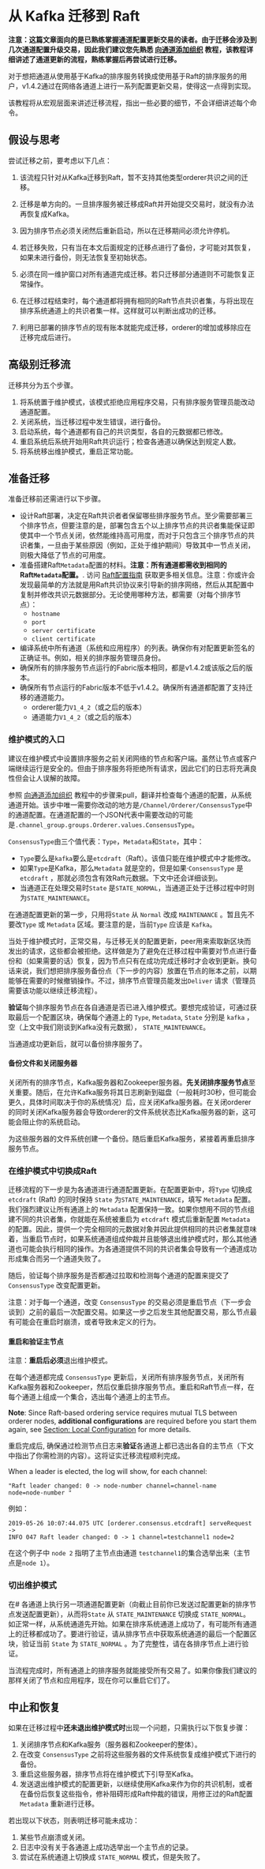 # 从 Kafka 迁移到 Raft

**注意：这篇文章面向的是已熟练掌握通道配置更新交易的读者。由于迁移会涉及到几次通道配置升级交易，因此我们建议您先熟悉 [向通道添加组织](channel_update_tutorial.html) 教程，该教程详细讲述了通道更新的流程，熟练掌握后再尝试进行迁移。**

对于想把通道从使用基于Kafka的排序服务转换成使用基于Raft的排序服务的用户，v1.4.2通过在网络各通道上进行一系列配置更新交易，使得这一点得到实现。

该教程将从宏观层面来讲述迁移流程，指出一些必要的细节，不会详细讲述每个命令。

## 假设与思考

尝试迁移之前，要考虑以下几点：

1. 该流程只针对从Kafka迁移到Raft，暂不支持其他类型orderer共识之间的迁移。

2. 迁移是单方向的。一旦排序服务被迁移成Raft并开始提交交易时，就没有办法再恢复成Kafka。

3. 因为排序节点必须关闭然后重新启动，所以在迁移期间必须允许停机。

4. 若迁移失败，只有当在本文后面规定的迁移点进行了备份，才可能对其恢复，如果未进行备份，则无法恢复至初始状态。

5. 必须在同一维护窗口对所有通道完成迁移。若只迁移部分通道则不可能恢复正常操作。

6. 在迁移过程结束时，每个通道都将拥有相同的Raft节点共识者集，与将出现在排序系统通道上的共识者集一样。这样就可以判断出成功的迁移。

7. 利用已部署的排序节点的现有账本就能完成迁移，orderer的增加或移除应在迁移完成后进行。

## 高级别迁移流

迁移共分为五个步骤。

1. 将系统置于维护模式，该模式拒绝应用程序交易，只有排序服务管理员能改动通道配置。
2. 关闭系统，当迁移过程中发生错误，进行备份。
3. 启动系统，每个通道都有自己的共识类型，各自的元数据都已修改。
4. 重启系统后系统开始用Raft共识运行；检查各通道以确保达到规定人数。
5. 将系统移出维护模式，重启正常功能。

## 准备迁移

准备迁移前还需进行以下步骤。

* 设计Raft部署，决定在Raft共识者者保留哪些排序服务节点。至少需要部署三个排序节点，但要注意的是，部署包含五个以上排序节点的共识者集能保证即使其中一个节点关闭，依然能维持高可用度，而对于只包含三个排序节点的共识者集，一旦由于某些原因（例如，正处于维护期间）导致其中一节点关闭，则极大降低了节点的可用度。
* 准备搭建Raft` Metadata `配置的材料。**注意：所有通道都需收到相同的Raft`Metadata`配置。**. 访问 [Raft配置指南](raft_configuration.html)
  获取更多相关信息。注意：你或许会发现最简单的方法就是用Raft共识协议来引导新的排序网络，然后从其配置中复制并修改共识元数据部分。无论使用哪种方法，都需要（对每个排序节点）：
  - `hostname`
  - `port`
  - `server certificate`
  - `client certificate`
* 编译系统中所有通道（系统和应用程序）的列表。确保你有对配置更新签名的正确证书。例如，相关的排序服务管理员身份。
* 确保所有的排序服务节点运行的Fabric版本相同，都是v1.4.2或该版之后的版本。
* 确保所有节点运行的Fabric版本不低于v1.4.2。确保所有通道都配置了支持迁移的通道能力。
  - orderer能力` V1_4_2 `（或之后的版本）
  - 通道能力` V1_4_2 `（或之后的版本）

### 维护模式的入口

建议在维护模式中设置排序服务之前关闭网络的节点和客户端。虽然让节点或客户端继续运行是安全的。但由于排序服务将拒绝所有请求，因此它们的日志将充满良性但会让人误解的故障。

参照 [向通道添加组织](channel_update_tutorial.html)
教程中的步骤来pull，翻译并检查每个通道的配置，从系统通道开始。该步中唯一需要你改动的地方是` /Channel/Orderer/ConsensusType `中的通道配置。在通道配置的一个JSON代表中需要改动的可能是` .channel_group.groups.Orderer.values.ConsensusType `。

` ConsensusType `由三个值代表：`Type`，`Metadata`和`State`，其中：

  * `Type`要么是` kafka `要么是` etcdraft `（Raft）。该值只能在维护模式中才能修改。
  * 如果` Type `是Kafka，那么` Metadata ` 就是空的，但是如果·`ConsensusType` 是` etcdraft ` ，那就必须包含有效Raft元数据。下文中还会详细谈到。
  * 当通道正在处理交易时` State ` 是` STATE_NORMAL `，当通道正处于迁移过程中时则为` STATE_MAINTENANCE `。

在通道配置更新的第一步，只用将`State` 从 `Normal` 改成 `MAINTENANCE` 。暂且先不要改`Type` 或 `Metadata` 区域。要注意的是，当前`Type` 应该是 `Kafka`。

当处于维护模式时，正常交易，与迁移无关的配置更新，peer用来索取新区块而发出的请求，这些都会被拒绝。这样做是为了避免在迁移过程中需要对节点进行备份和（如果需要的话）恢复，因为节点只有在成功完成迁移时才会收到更新。换句话来说，我们想把排序服务备份点（下一步的内容）放置在节点的账本之前，以期能够在需要的时候撤销操作。不过，排序节点管理员能发出`Deliver` 请求（管理员需要该功能以继续迁移流程）。

**验证**每个排序服务节点在各自通道是否已进入维护模式。要想完成验证，可通过获取最后一个配置区块，确保每个通道上的  `Type`, `Metadata`, `State`  分别是  `kafka` ，空（上文中我们刚谈到Kafka没有元数据）， `STATE_MAINTENANCE`。

当通道成功更新后，就可以备份排序服务了。

#### 备份文件和关闭服务器

关闭所有的排序节点，Kafka服务器和Zookeeper服务器。**先关闭排序服务节点**至关重要。随后，在允许Kafka服务将其日志刷新到磁盘（一般耗时30秒，但可能会更久，具体时间取决于你的系统情况）后，应关闭Kafka服务器。在关闭orderer的同时关闭Kafka服务器会导致orderer的文件系统状态比Kafka服务器的新，这可能会阻止你的系统启动。

为这些服务器的文件系统创建一个备份。随后重启Kafka服务，紧接着再重启排序服务节点。

### 在维护模式中切换成Raft

迁移流程的下一步是为各通道进行通道配置更新。在配置更新中，将` Type ` 切换成 `etcdraft` (Raft)  的同时保持  `State` 为`STATE_MAINTENANCE`，填写 `Metadata`  配置。我们强烈建议让所有通道上的  `Metadata`  配置保持一致。如果你想用不同的节点组建不同的共识者集，你就能在系统被重启为  `etcdraft` 模式后重新配置  `Metadata` 的配置。因此，提供一个完全相同的元数据对象并因此提供相同的共识者集就意味着，当重启节点时，如果系统通道组成仲裁并且能够退出维护模式时，那么其他通道也可能会执行相同的操作。为各通道提供不同的共识者集会导致有一个通道成功形成集合而另一个通道失败了。

随后，验证每个排序服务是否都通过拉取和检测每个通道的配置来提交了 `ConsensusType`  改变配置更新。

注意：对于每一个通道，改变 `ConsensusType` 的交易必须是重启节点（下一步会谈到）之前的最后一次配置交易。如果这一步之后发生其他配置交易，那么节点最有可能会在重启时崩溃，或者导致未定义的行为。

#### 重启和验证主节点

注意：**重启后必须**退出维护模式。

在每个通道都完成 `ConsensusType`  更新后，关闭所有排序服务节点，关闭所有Kafka服务器和Zookeeper，然后仅重启排序服务节点。重启和Raft节点一样，在每个通道上组成一个集合，选出每个通道上的主节点。

**Note**: Since Raft-based ordering service requires mutual TLS between orderer nodes,
**additional configurations** are required before you start them again, see
[Section: Local Configuration](./raft_configuration.md#local-configuration) for more details.

重启完成后, 确保通过检测节点日志来**验证**各通道上都已选出各自的主节点（下文中指出了你需检测的内容）。这将证实迁移流程顺利完成。

When a leader is elected, the log will show, for each channel:

``` ​
"Raft leader changed: 0 -> ​node-number​ ​channel=​channel-name​
node=​node-number​ ​"
```

例如：

```
2019-05-26 10:07:44.075 UTC [orderer.consensus.etcdraft] serveRequest ->
INFO 047 Raft leader changed: 0 -> 1 channel=testchannel1 node=2
```

在这个例子中  `node 2` 指明了主节点由通道 `testchannel1`的集合选举出来（主节点是`node 1`）。

### 切出维护模式

在# 各通道上执行另一项通道配置更新（向截止目前你已发送过配置更新的排序节点发送配置更新），从而将`State` 从  `STATE_MAINTENANCE` 切换成 `STATE_NORMAL`。如正常一样，从系统通道先开始。如果在排序系统通道上成功了，有可能所有通道上的迁移都成功了。要进行验证，请从排序节点中获取系统通道的最后一个配置区块，验证当前  `State` 为  `STATE_NORMAL` 。为了完整性，请在各排序节点上进行验证。

当流程完成时，所有通道上的排序服务就能接受所有交易了。如果你像我们建议的那样关闭了节点和应用程序，现在你可以重启它们了。

## 中止和恢复

如果在迁移过程中**还未退出维护模式时**出现一个问题，只需执行以下恢复步骤：

1. 关闭排序节点和Kafka服务（服务器和Zookeeper的整体）。
2. 在改变  `ConsensusType` 之前将这些服务器的文件系统恢复成维护模式下进行的备份。
3. 重启这些服务器，排序节点将在维护模式下引导至Kafka。
4. 发送退出维护模式的配置更新，以继续使用Kafka来作为你的共识机制，或者在备份后恢复这些指令，修补阻碍形成Raft仲裁的错误，用修正过的Raft配置  `Metadata` 重新进行迁移。

若出现以下状态，则表明迁移可能未成功：

1. 某些节点崩溃或关闭。
2. 日志中没有关于各通道上成功选举出一个主节点的记录。
3. 尝试在系统通道上切换成 `STATE_NORMAL` 模式，但是失败了。

<!--- Licensed under Creative Commons Attribution 4.0 International License
https://creativecommons.org/licenses/by/4.0/) -->